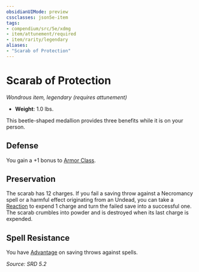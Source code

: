 ```yaml
---
obsidianUIMode: preview
cssclasses: json5e-item
tags:
- compendium/src/5e/xdmg
- item/attunement/required
- item/rarity/legendary
aliases: 
- "Scarab of Protection"
---
```

# Scarab of Protection
*Wondrous item, legendary (requires attunement)*  

- **Weight**: 1.0 lbs.

This beetle-shaped medallion provides three benefits while it is on your person.

## Defense

You gain a +1 bonus to [Armor Class](armor-class-xphb.md).

## Preservation

The scarab has 12 charges. If you fail a saving throw against a Necromancy spell or a harmful effect originating from an Undead, you can take a [Reaction](reaction-xphb.md) to expend 1 charge and turn the failed save into a successful one. The scarab crumbles into powder and is destroyed when its last charge is expended.

## Spell Resistance

You have [Advantage](advantage-xphb.md) on saving throws against spells.

*Source: SRD 5.2*